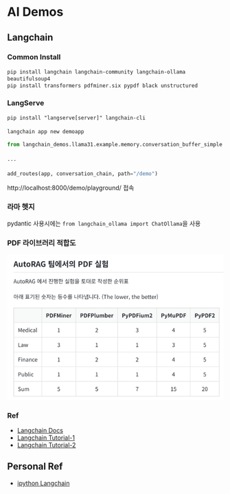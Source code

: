 # AI Demos

## Langchain

### Common Install

```shell
pip install langchain langchain-community langchain-ollama beautifulsoup4
pip install transformers pdfminer.six pypdf black unstructured
```

### LangServe

```shell
pip install "langserve[server]" langchain-cli

langchain app new demoapp     
```

```python
from langchain_demos.llama31.example.memory.conversation_buffer_simple import chain as conversation_chain

...

add_routes(app, conversation_chain, path="/demo")
```

http://localhost:8000/demo/playground/ 접속

### 라마 헷지

pydantic 사용시에는 `from langchain_ollama import ChatOllama`을 사용

### PDF 라이브러리 적합도

![img.png](.docs/img.png)

### Ref

* [Langchain Docs](https://python.langchain.com/v0.2/docs/introduction/)
* [Langchain Tutorial-1](https://wikidocs.net/231393)
* [Langchain Tutorial-2](https://wikidocs.net/233348)

## Personal Ref

* [ipython Langchain](https://github.com/kwon0koang/test_langchain/blob/master/src/0200_memory.ipynb)